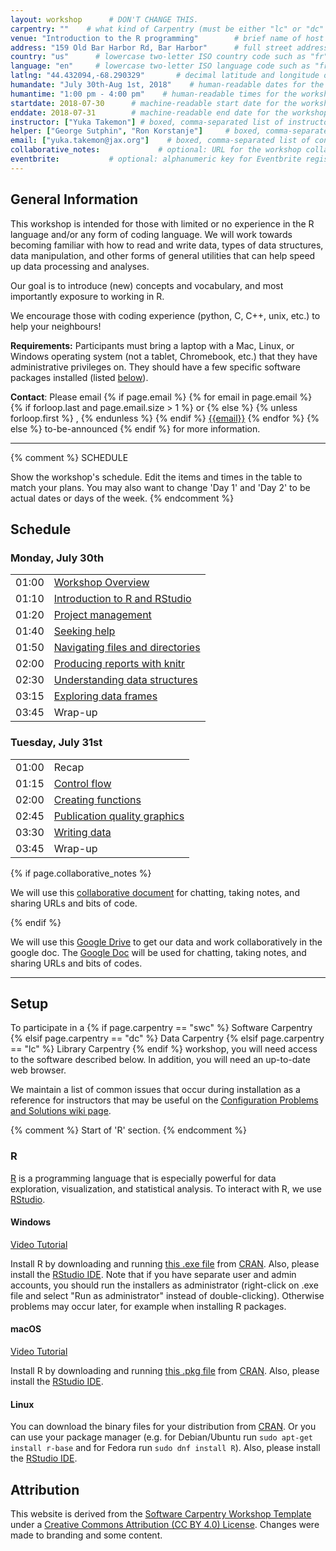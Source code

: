 ```yaml
---
layout: workshop      # DON'T CHANGE THIS.
carpentry: ""    # what kind of Carpentry (must be either "lc" or "dc" or "swc")
venue: "Introduction to the R programming"        # brief name of host site without address (e.g., "Euphoric State University")
address: "159 Old Bar Harbor Rd, Bar Harbor"      # full street address of workshop (e.g., "Room A, 123 Forth Street, Blimingen, Euphoria")
country: "us"      # lowercase two-letter ISO country code such as "fr" (see https://en.wikipedia.org/wiki/ISO_3166-1)
language: "en"     # lowercase two-letter ISO language code such as "fr" (see https://en.wikipedia.org/wiki/ISO_639-1)
latlng: "44.432094,-68.290329"       # decimal latitude and longitude of workshop venue (e.g., "41.7901128,-87.6007318" - use http://www.latlong.net/)
humandate: "July 30th-Aug 1st, 2018"    # human-readable dates for the workshop (e.g., "Feb 17-18, 2020")
humantime: "1:00 pm - 4:00 pm"    # human-readable times for the workshop (e.g., "9:00 am - 4:30 pm")
startdate: 2018-07-30      # machine-readable start date for the workshop in YYYY-MM-DD format like 2015-01-01
enddate: 2018-07-31        # machine-readable end date for the workshop in YYYY-MM-DD format like 2015-01-02
instructor: ["Yuka Takemon"] # boxed, comma-separated list of instructors' names as strings, like ["Kay McNulty", "Betty Jennings", "Betty Snyder"]
helper: ["George Sutphin", "Ron Korstanje"]     # boxed, comma-separated list of helpers' names, like ["Marlyn Wescoff", "Fran Bilas", "Ruth Lichterman"]
email: ["yuka.takemon@jax.org"]    # boxed, comma-separated list of contact email addresses for the host, lead instructor, or whoever else is handling questions, like ["marlyn.wescoff@example.org", "fran.bilas@example.org", "ruth.lichterman@example.org"]
collaborative_notes:             # optional: URL for the workshop collaborative notes, e.g. an Etherpad or Google Docs document
eventbrite:           # optional: alphanumeric key for Eventbrite registration, e.g., "1234567890AB" (if Eventbrite is being used)
---
```

<h2 id="general">General Information</h2>

  This workshop is intended for those with limited or no experience in the R language and/or any form of coding language. We will work towards becoming familiar with how to read and write data, types of data structures, data manipulation, and other forms of general utilities that can help speed up data processing and analyses.

  Our goal is to introduce (new) concepts and vocabulary, and most importantly exposure to working in R.

  We encourage those with coding experience (python, C, C++, unix, etc.) to help your neighbours!

<p id="requirements">
  <strong>Requirements:</strong> Participants must bring a laptop with a
  Mac, Linux, or Windows operating system (not a tablet, Chromebook, etc.) that they have administrative privileges
  on. They should have a few specific software packages installed (listed
  <a href="#setup">below</a>).
</p>

<p id="contact">
  <strong>Contact</strong>:
  Please email
  {% if page.email %}
    {% for email in page.email %}
      {% if forloop.last and page.email.size > 1 %}
        or
      {% else %}
        {% unless forloop.first %}
        ,
        {% endunless %}
      {% endif %}
      <a href='mailto:{{email}}'>{{email}}</a>
    {% endfor %}
  {% else %}
    to-be-announced
  {% endif %}
  for more information.
</p>

<hr/>

{% comment %}
  SCHEDULE

  Show the workshop's schedule.  Edit the items and times in the table
  to match your plans.  You may also want to change 'Day 1' and 'Day
  2' to be actual dates or days of the week.
{% endcomment %}

<h2 id="schedule">Schedule</h2>

<div class="row">
<div class="col-md-6">
<h3>Monday, July 30th</h3>
<table class="table table-striped">
<tr> <td>01:00</td>  <td> <a href="https://ytakemon.github.io/2018-07-30-MDIBL-CompAging-Intro2R/">Workshop Overview</a> </td></tr>
<tr> <td>01:10</td>  <td> <a href="https://ytakemon.github.io/2018-07-30-MDIBL-CompAging-Intro2R/01-rstudio-intro/">Introduction to R and RStudio</a> </td></tr>
<tr> <td>01:20</td>  <td> <a href="https://ytakemon.github.io/2018-07-30-MDIBL-CompAging-Intro2R/02-project-intro/">Project management</a> </td></tr>
<tr> <td>01:40</td>  <td> <a href="https://ytakemon.github.io/2018-07-30-MDIBL-CompAging-Intro2R/03-seeking-help/">Seeking help</a> </td></tr>
<tr> <td>01:50</td>  <td> <a href="http://swcarpentry.github.io/shell-novice/02-filedir/index.html">Navigating files and directories</a> </td></tr>
<tr> <td>02:00</td>  <td> <a href="https://ytakemon.github.io/2018-07-30-MDIBL-CompAging-Intro2R/15-knitr-markdown/">Producing reports with knitr</a> </td></tr>
<tr> <td>02:30</td>  <td> <a href="https://ytakemon.github.io/2018-07-30-MDIBL-CompAging-Intro2R/04-data-structures-part1/">Understanding data structures</a> </td></tr>
<tr> <td>03:15</td>  <td> <a href="https://ytakemon.github.io/2018-07-30-MDIBL-CompAging-Intro2R/05-data-structures-part2/">Exploring data frames</a> </td></tr>
<tr> <td>03:45</td> <td>Wrap-up</td></tr>
</table>

<h3>Tuesday, July 31st</h3>
<table class="table table-striped">
<tr> <td>01:00</td>  <td>Recap</td></tr>
<tr> <td>01:15</td>  <td> <a href="https://ytakemon.github.io/2018-07-30-MDIBL-CompAging-Intro2R/07-control-flow/">Control flow</a> </td></tr>
<tr> <td>02:00</td>  <td> <a href="https://ytakemon.github.io/2018-07-30-MDIBL-CompAging-Intro2R/10-functions/">Creating functions</a> </td></tr>
<tr> <td>02:45</td>  <td> <a href="https://ytakemon.github.io/2018-07-30-MDIBL-CompAging-Intro2R/08-plot-ggplot2/">Publication quality graphics</a> </td></tr>
<tr> <td>03:30</td>  <td> <a href="https://ytakemon.github.io/2018-07-30-MDIBL-CompAging-Intro2R/11-writing-data/">Writing data</a> </td></tr>
<tr> <td>03:45</td>  <td>Wrap-up</td></tr>
</table>
</div>
</div>

{% if page.collaborative_notes %}
<p id="collaborative_notes">
  We will use this <a href="{{page.collaborative_notes}}">collaborative document</a> for chatting, taking notes, and sharing URLs and bits of code.
</p>
{% endif %}

We will use this <a href="https://drive.google.com/open?id=1g4yI-JSKs7N1_-TQ-EvuILMdJ6gjvCSb">Google Drive</a> to get our data and work collaboratively in the google doc. The <a href="https://docs.google.com/document/d/1-LaIKEPOCyOmYuAEKDYrRxL8oYS7XRQYZQiVia1PowM/edit?usp=sharing">Google Doc</a> will be used for chatting, taking notes, and sharing URLs and bits of codes.

<hr/>

<h2 id="setup">Setup</h2>

<p>
  To participate in a
  {% if page.carpentry == "swc" %}
  Software Carpentry
  {% elsif page.carpentry == "dc" %}
  Data Carpentry
  {% elsif page.carpentry == "lc" %}
  Library Carpentry
  {% endif %}
  workshop,
  you will need access to the software described below.
  In addition, you will need an up-to-date web browser.
</p>
<p>
  We maintain a list of common issues that occur during installation as a reference for instructors
  that may be useful on the
  <a href = "{{site.swc_github}}/workshop-template/wiki/Configuration-Problems-and-Solutions">Configuration Problems and Solutions wiki page</a>.
</p>
<div id="r"> {% comment %} Start of 'R' section. {% endcomment %}
  <h3>R</h3>

  <p>
    <a href="http://www.r-project.org">R</a> is a programming language
    that is especially powerful for data exploration, visualization, and
    statistical analysis. To interact with R, we use
    <a href="http://www.rstudio.com/">RStudio</a>.
  </p>

  <div class="row">
    <div class="col-md-4">
      <h4 id="r-windows">Windows</h4>
      <a href="https://www.youtube.com/watch?v=q0PjTAylwoU">Video Tutorial</a>
      <p>
        Install R by downloading and running
        <a href="http://cran.r-project.org/bin/windows/base/release.htm">this .exe file</a>
        from <a href="http://cran.r-project.org/index.html">CRAN</a>.
        Also, please install the
        <a href="http://www.rstudio.com/ide/download/desktop">RStudio IDE</a>.
        Note that if you have separate user and admin accounts, you should run the
        installers as administrator (right-click on .exe file and select "Run as
        administrator" instead of double-clicking). Otherwise problems may occur later,
        for example when installing R packages.
      </p>
    </div>
    <div class="col-md-4">
      <h4 id="r-macosx">macOS</h4>
      <a href="https://www.youtube.com/watch?v=5-ly3kyxwEg">Video Tutorial</a>
      <p>
        Install R by downloading and running
        <a href="http://cran.r-project.org/bin/macosx/R-latest.pkg">this .pkg file</a>
        from <a href="http://cran.r-project.org/index.html">CRAN</a>.
        Also, please install the
        <a href="http://www.rstudio.com/ide/download/desktop">RStudio IDE</a>.
      </p>
    </div>
    <div class="col-md-4">
      <h4 id="r-linux">Linux</h4>
      <p>
        You can download the binary files for your distribution
        from <a href="http://cran.r-project.org/index.html">CRAN</a>. Or
        you can use your package manager (e.g. for Debian/Ubuntu
        run <code>sudo apt-get install r-base</code> and for Fedora run
        <code>sudo dnf install R</code>).  Also, please install the
        <a href="http://www.rstudio.com/ide/download/desktop">RStudio IDE</a>.
      </p>
    </div>
  </div>
</div>


<h2 id="attribution">Attribution</h2>
<p>
This website is derived from the <a href="{{site.workshop_site}}">Software Carpentry Workshop Template</a>
under a <a href="https://ytakemon.github.io/2018-07-30-MDIBL-CompAging-Intro2R/LICENSE.html">Creative Commons Attribution (CC BY 4.0) License</a>.
Changes were made to branding and some content.
</p>
